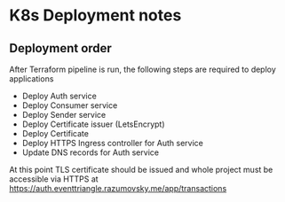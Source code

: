 ﻿# K8s Deployment notes

## Deployment order

After Terraform pipeline is run, the following steps are required to deploy applications

- Deploy Auth service
- Deploy Consumer service
- Deploy Sender service
- Deploy Certificate issuer (LetsEncrypt)
- Deploy Certificate
- Deploy HTTPS Ingress controller for Auth service
- Update DNS records for Auth service

At this point TLS certificate should be issued and whole project must be accessible via HTTPS
at https://auth.eventtriangle.razumovsky.me/app/transactions